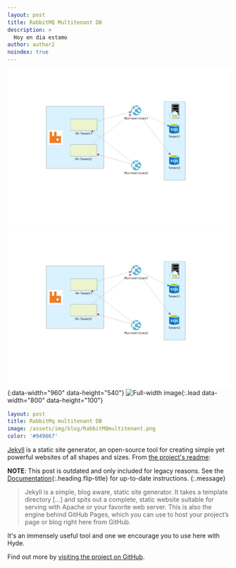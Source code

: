 ```yaml
---
layout: post
title: RabbitMQ Multitenant DB
description: >
  Hoy en dia estamo
author: author2
noindex: true
---
```


![Screenshot](../../assets/img/blog/RabbitMQmultitenant.png)
![Cover page example](/assets/img/blog/RabbitMQmultitenant.png){:data-width="960" data-height="540"}
![Full-width image](https://drive.google.com/file/d/1EQYYjJrgvQxyEvU-wjjr8aqwxO4AMpLf/view?usp=sharing){:.lead data-width="800" data-height="100"}

~~~yml
layout: post
title: RabbitMq multitenant DB
image: /assets/img/blog/RabbitMQmultitenant.png
color: '#949667'
~~~

[Jekyll](https://jekyllrb.com) is a static site generator, an open-source tool for creating simple yet powerful websites of all shapes and sizes. From [the project's readme](https://github.com/mojombo/jekyll/blob/master/README.markdown):

**NOTE**: This post is outdated and only included for legacy reasons.
See the [Documentation][docs]{:.heading.flip-title} for up-to-date instructions.
{:.message}

  > Jekyll is a simple, blog aware, static site generator. It takes a template directory [...] and spits out a complete, static website suitable for serving with Apache or your favorite web server. This is also the engine behind GitHub Pages, which you can use to host your project’s page or blog right here from GitHub.

It's an immensely useful tool and one we encourage you to use here with Hyde.

Find out more by [visiting the project on GitHub](https://github.com/mojombo/jekyll).

[docs]: ../../docs/README.md
